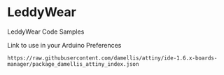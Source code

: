 # LeddyWear
LeddyWear Code Samples

Link to use in your Arduino Preferences

```
https://raw.githubusercontent.com/damellis/attiny/ide-1.6.x-boards-manager/package_damellis_attiny_index.json
```
